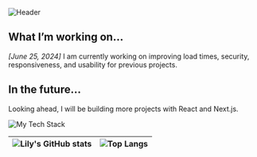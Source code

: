 ![Header](https://res.cloudinary.com/dgtqptpu1/image/upload/v1719334107/github-header-image_1_lgh9s1.png)
## What I’m working on…

 *[June 25, 2024]* I am currently working on improving load times, security, responsiveness, and usability for previous projects.

## In the future…
Looking ahead, I will be building more projects with React and Next.js.

![My Tech Stack](https://github-readme-tech-stack.vercel.app/api/cards?showBorder=false&lineCount=3&hideBg=true&line1=CSS3%2CCSS3%2C5d79b5%3BJavascript%2CJavascript%2Cfffb5b%3BTypescript%2CTypescript%2C3e77a5%3BPython%2CPython%2Cf8e855%3B&line2=React%2CReact%2C51eff0%3BNext.js%2CNext.js%2Ca39b9b%3BNode%2CNode%2C43993e%3BExpress%2CExpress%2C918282%3B&line3=Django%2CDjango%2C185f24%3BTailwind%2CTailwind%2C5dbca6%3BMongoDB%2CMongoDB%2C32843b%3BPostgreSQL%2CPostgreSQL%2C5b7091%3B)


| ![Lily's GitHub stats](https://github-readme-stats.vercel.app/api?username=Lilysaria&theme=prussian) | ![Top Langs](https://github-readme-stats.vercel.app/api/top-langs/?username=Lilysaria&layout=compact) |
|:----------------------------------------------------------------------------------------------------:|:-----------------------------------------------------------------------------------------------------:|
